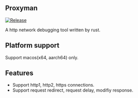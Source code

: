 ## Proxyman

[![Release](https://github.com/stickmy/proxyman/actions/workflows/release.yml/badge.svg)](https://github.com/stickmy/proxyman/actions/workflows/release.yml)

A http network debugging tool written by rust. 

## Platform support

Support macos(x64, aarch64) only.

## Features

- Support http1, http2, https connections.
- Support request redirect, request delay, modifiy response.